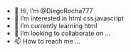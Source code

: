 - 👋 Hi, I’m @DiegoRocha777
- 👀 I’m interested in html css javascript
- 🌱 I’m currently learning html
- 💞️ I’m looking to collaborate on ...
- 📫 How to reach me ...

<!---
DiegoRocha777/DiegoRocha777 is a ✨ special ✨ repository because its `README.md` (this file) appears on your GitHub profile.
You can click the Preview link to take a look at your changes.
--->

